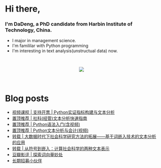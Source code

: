# Hi there, 

### I'm DaDeng, a PhD candidate from Harbin Institute of Technology, China.  

- I major in management science.
- I'm famililar with Python programming
- I'm interesting in text analysis(unstructual data) now.

  

<br>

<div align="center">
  <p>
<a href="https://github.com/hidadeng">
  <img src="https://github-readme-stats.vercel.app/api?username=hidadeng&show_icons=true&theme=default&hide=contribs,issues" />
  </a>
  </p>
</div>

<br>

# Blog posts
<!-- BLOG-POST-LIST:START -->
<!-- BLOG-POST-LIST:END -->

- [视频课程 | 支持开票 | Python实证指标构建与文本分析]([https://hidadeng.github.io/blog/2022_summer_workshop/](https://hidadeng.github.io/blog/management_python_course/))
- [置顶推荐 | 社科(经管)文本分析快速指南](https://hidadeng.github.io/blog/the_text_analysis_list_about_ms/)
- [置顶推荐 | Python语法入门(含视频)](https://hidadeng.github.io/blog/dadeng_python_basic_tutorial/)
- [置顶推荐 | Python文本分析与会计(视频)](https://hidadeng.github.io/blog/accountingtext/)
- [转载 | 大数据时代下社会科学研究方法的拓展——基于词嵌入技术的文本分析的应用](https://hidadeng.github.io/blog/wordembeddingsinsocialscience/)
- [转载 | 从符号到嵌入：计算社会科学的两种文本表示](https://hidadeng.github.io/blog/from_sysbol_to_embeddings_in_computational_social_science/)
- [豆瓣影评 | 探索词向量妙处](https://hidadeng.github.io/blog/douban_w2v/)
- [长期招募小伙伴](https://hidadeng.github.io/blog/we_need_you/)
<br>

